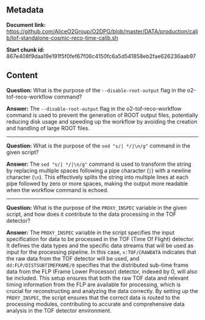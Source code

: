 ## Metadata

**Document link:** https://github.com/AliceO2Group/O2DPG/blob/master/DATA/production/calib/tof-standalone-cosmic-reco-time-calib.sh

**Start chunk id:** 867e408f9daa19e191f5f0fef67f06c4150fc6a5d541858eb2fae626236aab97

## Content

**Question:** What is the purpose of the `--disable-root-output` flag in the o2-tof-reco-workflow command?

**Answer:** The `--disable-root-output` flag in the o2-tof-reco-workflow command is used to prevent the generation of ROOT output files, potentially reducing disk usage and speeding up the workflow by avoiding the creation and handling of large ROOT files.

---

**Question:** What is the purpose of the `sed "s/| */|\n/g"` command in the given script?

**Answer:** The `sed "s/| */|\n/g"` command is used to transform the string by replacing multiple spaces following a pipe character (`|`) with a newline character (`\n`). This effectively splits the string into multiple lines at each pipe followed by zero or more spaces, making the output more readable when the workflow command is echoed.

---

**Question:** What is the purpose of the `PROXY_INSPEC` variable in the given script, and how does it contribute to the data processing in the TOF detector?

**Answer:** The `PROXY_INSPEC` variable in the script specifies the input specification for data to be processed in the TOF (Time Of Flight) detector. It defines the data types and the specific data streams that will be used as input for the processing pipeline. In this case, `x:TOF/CRAWDATA` indicates that the raw data from the TOF detector will be used, and `dd:FLP/DISTSUBTIMEFRAME/0` specifies that the distributed sub-time frame data from the FLP (Frame Lower Processor) detector, indexed by 0, will also be included. This setup ensures that both the raw TOF data and relevant timing information from the FLP are available for processing, which is crucial for reconstructing and analyzing the data correctly. By setting up the `PROXY_INSPEC`, the script ensures that the correct data is routed to the processing modules, contributing to accurate and comprehensive data analysis in the TOF detector environment.